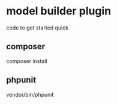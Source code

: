 # model builder plugin

code to get started quick

## composer
composer install

## phpunit
vendor/bin/phpunit
